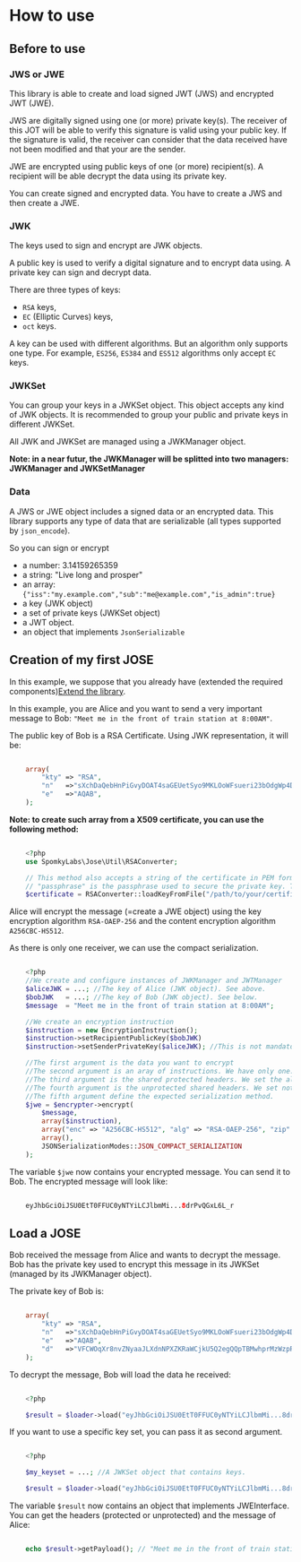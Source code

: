 # How to use #

## Before to use ##

### JWS or JWE

This library is able to create and load signed JWT (JWS) and encrypted JWT (JWE).

JWS are digitally signed using one (or more) private key(s). The receiver of
this JOT will be able to verify this signature is valid using your public key.
If the signature is valid, the receiver can consider that the data received have
not been modified and that your are the sender.

JWE are encrypted using public keys of one (or more) recipient(s).
A recipient will be able decrypt the data using its private key.

You can create signed and encrypted data. You have to create a JWS and then create a JWE.

### JWK

The keys used to sign and encrypt are JWK objects.

A public key is used to verify a digital signature and to encrypt data using.
A private key can sign and decrypt data.

There are three types of keys:

* `RSA` keys,
* `EC` (Elliptic Curves) keys,
* `oct` keys.

A key can be used with different algorithms. But an algorithm only supports one type.
For example, `ES256`, `ES384` and `ES512` algorithms only accept `EC` keys.

### JWKSet

You can group your keys in a JWKSet object. This object accepts any kind of JWK objects.
It is recommended to group your public and private keys in different JWKSet.

All JWK and JWKSet are managed using a JWKManager object.

**Note: in a near futur, the JWKManager will be splitted into two managers: JWKManager and JWKSetManager**

### Data

A JWS or JWE object includes a signed data or an encrypted data. This library supports any type of data that are serializable (all types supported by `json_encode`).

So you can sign or encrypt

* a number: 3.14159265359
* a string: "Live long and prosper"
* an array:  `{"iss":"my.example.com","sub":"me@example.com","is_admin":true}`
* a key (JWK object)
* a set of private keys (JWKSet object)
* a JWT object.
* an object that implements `JsonSerializable`

## Creation of my first JOSE ##

In this example, we suppose that you already have (extended the required components)[Extend the library](Extend.md).


In this example, you are Alice and you want to send a very important message to Bob: ```"Meet me in the front of train station at 8:00AM"```.

The public key of Bob is a RSA Certificate. Using JWK representation, it will be:

```php

    array(
        "kty" => "RSA",
        "n"   =>"sXchDaQebHnPiGvyDOAT4saGEUetSyo9MKLOoWFsueri23bOdgWp4Dy1WlUzewbgBHod5pcM9H95GQRV3JDXboIRROSBigeC5yjU1hGzHHyXss8UDprecbAYxknTcQkhslANGRUZmdTOQ5qTRsLAt6BTYuyvVRdhS8exSZEy_c4gs_7svlJJQ4H9_NxsiIoLwAEk7-Q3UXERGYw_75IDrGA84-lA_-Ct4eTlXHBIY2EaV7t7LjJaynVJCpkv4LKjTTAumiGUIuQhrNhZLuF_RJLqHpM2kgWFLU7-VTdL1VbC2tejvcI2BlMkEpk1BzBZI0KQB0GaDWFLN-aEAw3vRw",
        "e"   =>"AQAB",
    );
```

**Note: to create such array from a X509 certificate, you can use the following method:**

```php

    <?php
    use SpomkyLabs\Jose\Util\RSAConverter;

    // This method also accepts a string of the certificate in PEM format.
    // "passphrase" is the passphrase used to secure the private key. This argument is optional.
    $certificate = RSAConverter::loadKeyFromFile("/path/to/your/certificate", "passphrase");
```

Alice will encrypt the message (=create a JWE object) using the key encryption algorithm ```RSA-OAEP-256``` and the content encryption algorithm ```A256CBC-HS512```.

As there is only one receiver, we can use the compact serialization.

```php

    <?php
    //We create and configure instances of JWKManager and JWTManager
    $aliceJWK = ...; //The key of Alice (JWK object). See above.
    $bobJWK   = ...; //The key of Bob (JWK object). See below.
    $message  = "Meet me in the front of train station at 8:00AM";

	//We create an encryption instruction
    $instruction = new EncryptionInstruction();
    $instruction->setRecipientPublicKey($bobJWK)
    $instruction->setSenderPrivateKey($aliceJWK); //This is not mandatory execpt when using specific algorithms (e.g. ECDH-ES)

    //The first argument is the data you want to encrypt
    //The second argument is an aray of instructions. We have only one.
    //The third argument is the shared protected headers. We set the algorithms and we want to compress the data before encryption using the DEFLATE method.
    //The fourth argument is the unprotected shared headers. We set nothing because the compact serialization method does not support it
    //The fifth argument define the expected serialization method.
    $jwe = $encrypter->encrypt(
        $message,
        array($instruction),
        array("enc" => "A256CBC-HS512", "alg" => "RSA-OAEP-256", "zip" => "DEF"),
        array(),
        JSONSerializationModes::JSON_COMPACT_SERIALIZATION
    );
```

The variable ```$jwe``` now contains your encrypted message. You can send it to Bob.
The encrypted message will look like:

```php

    eyJhbGciOiJSU0EtT0FFUC0yNTYiLCJlbmMi...8drPvQGxL6L_r
```

## Load a JOSE ##

Bob received the message from Alice and wants to decrypt the message. Bob has the
private key used to encrypt this message in its JWKSet (managed by its JWKManager object).

The private key of Bob is:

```php

    array(
        "kty" => "RSA",
        "n"   =>"sXchDaQebHnPiGvyDOAT4saGEUetSyo9MKLOoWFsueri23bOdgWp4Dy1WlUzewbgBHod5pcM9H95GQRV3JDXboIRROSBigeC5yjU1hGzHHyXss8UDprecbAYxknTcQkhslANGRUZmdTOQ5qTRsLAt6BTYuyvVRdhS8exSZEy_c4gs_7svlJJQ4H9_NxsiIoLwAEk7-Q3UXERGYw_75IDrGA84-lA_-Ct4eTlXHBIY2EaV7t7LjJaynVJCpkv4LKjTTAumiGUIuQhrNhZLuF_RJLqHpM2kgWFLU7-VTdL1VbC2tejvcI2BlMkEpk1BzBZI0KQB0GaDWFLN-aEAw3vRw",
        "e"   =>"AQAB",
        "d"   =>"VFCWOqXr8nvZNyaaJLXdnNPXZKRaWCjkU5Q2egQQpTBMwhprMzWzpR8Sxq1OPThh_J6MUD8Z35wky9b8eEO0pwNS8xlh1lOFRRBoNqDIKVOku0aZb-rynq8cxjDTLZQ6Fz7jSjR1Klop-YKaUHc9GsEofQqYruPhzSA-QgajZGPbE_0ZaVDJHfyd7UUBUKunFMScbflYAAOYJqVIVwaYR5zWEEceUjNnTNo_CVSj-VvXLO5VZfCUAVLgW4dpf1SrtZjSt34YLsRarSb127reG_DUwg9Ch-KyvjT1SkHgUWRVGcyly7uvVGRSDwsXypdrNinPA4jlhoNdizK2zF2CWQ",
    );
```

To decrypt the message, Bob will load the data he received:

```php

    <?php

    $result = $loader->load("eyJhbGciOiJSU0EtT0FFUC0yNTYiLCJlbmMi...8drPvQGxL6L_r");
```

If you want to use a specific key set, you can pass it as second argument.

```php

    <?php

	$my_keyset = ...; //A JWKSet object that contains keys.

    $result = $loader->load("eyJhbGciOiJSU0EtT0FFUC0yNTYiLCJlbmMi...8drPvQGxL6L_r", $my_keyset);
```

The variable ```$result``` now contains an object that implements JWEInterface. You can get the headers (protected or unprotected) and the message of Alice: 

```php

    echo $result->getPayload(); // "Meet me in the front of train station at 8:00AM"
```
